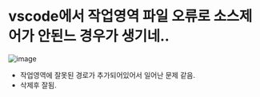 # vscode에서 작업영역 파일 오류로 소스제어가 안된느 경우가 생기네..

![image](https://user-images.githubusercontent.com/19432509/216756033-1fa9c5bb-bb52-448e-a82c-fa99481fc9b6.png)
- 작업영역에 잘못된 경로가 추가되어있어서 일어난 문제 같음.
- 삭제후 잘됨.
